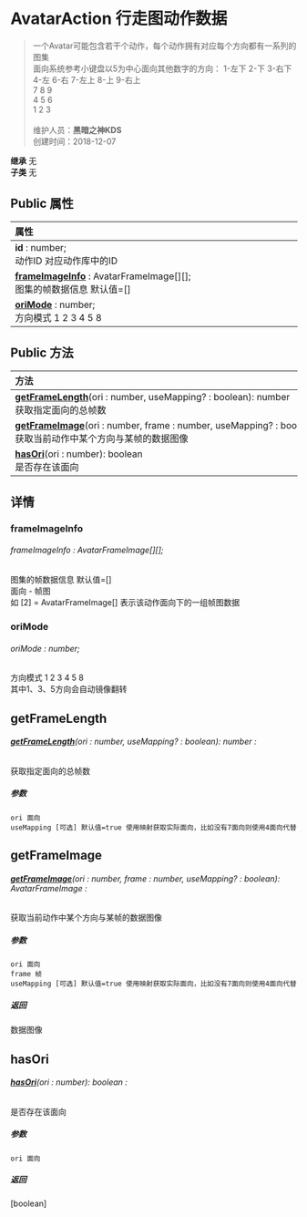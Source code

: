 # AvatarAction 行走图动作数据
>一个Avatar可能包含若干个动作，每个动作拥有对应每个方向都有一系列的图集<br>面向系统参考小键盘以5为中心面向其他数字的方向： 1-左下 2-下 3-右下 4-左 6-右 7-左上 8-上 9-右上<br>7 8 9<br>4 5 6<br>1 2 3<br><br>
>维护人员：**黑暗之神KDS**  
>创建时间：2018-12-07

**继承**  无<br>
**子类**  无<br>
## **Public 属性**
| <div style="width:1000px;text-align:left">属性</div>                                        |
| ------------------------------------------------------------------------------------------- |
| **id** : number;<br>动作ID 对应动作库中的ID                                                 |
| **[frameImageInfo](#frameimageinfo)** : AvatarFrameImage[][];<br>图集的帧数据信息 默认值=[] |
| **[oriMode](#orimode)** : number;<br>方向模式 1 2 3 4 5 8                                   |

## Public 方法
| <div style="width:1000px;text-align:left" >方法</div>                                                                                                  |
| ------------------------------------------------------------------------------------------------------------------------------------------------------ |
| **[getFrameLength](#getframelength)**(ori : number,  useMapping? : boolean): number<br>获取指定面向的总帧数                                            |
| **[getFrameImage](#getframeimage)**(ori : number,  frame : number,  useMapping? : boolean): AvatarFrameImage<br>获取当前动作中某个方向与某帧的数据图像 |
| **[hasOri](#hasori)**(ori : number): boolean<br>是否存在该面向                                                                                         |

## 详情

### frameImageInfo
###### frameImageInfo : AvatarFrameImage[][];
图集的帧数据信息 默认值=[]<br>
面向 - 帧图<br>
如 [2] = AvatarFrameImage[] 表示该动作面向下的一组帧图数据
### oriMode
###### oriMode : number;
方向模式 1 2 3 4 5 8<br>
其中1、3、5方向会自动镜像翻转


## getFrameLength
###### **[getFrameLength](#getframelength)**(ori : number,  useMapping? : boolean): number :
获取指定面向的总帧数
##### 参数
	ori 面向
	useMapping [可选] 默认值=true 使用映射获取实际面向，比如没有7面向则使用4面向代替



## getFrameImage
###### **[getFrameImage](#getframeimage)**(ori : number,  frame : number,  useMapping? : boolean): AvatarFrameImage :
获取当前动作中某个方向与某帧的数据图像
##### 参数
	ori 面向
	frame 帧
	useMapping [可选] 默认值=true 使用映射获取实际面向，比如没有7面向则使用4面向代替

##### 返回
数据图像

## hasOri
###### **[hasOri](#hasori)**(ori : number): boolean :
是否存在该面向
##### 参数
	ori 面向

##### 返回
[boolean]



